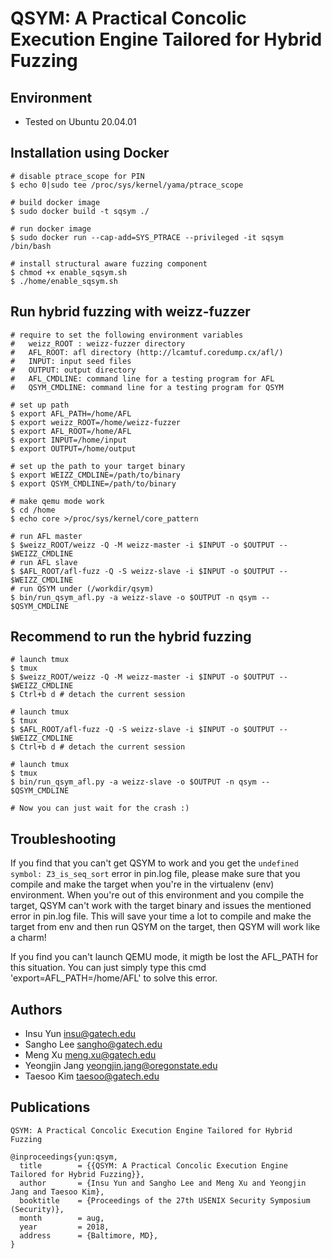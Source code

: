# QSYM: A Practical Concolic Execution Engine Tailored for Hybrid Fuzzing

## Environment
- Tested on Ubuntu 20.04.01


## Installation using Docker

~~~~{.sh}
# disable ptrace_scope for PIN
$ echo 0|sudo tee /proc/sys/kernel/yama/ptrace_scope

# build docker image
$ sudo docker build -t sqsym ./

# run docker image
$ sudo docker run --cap-add=SYS_PTRACE --privileged -it sqsym /bin/bash

# install structural aware fuzzing component
$ chmod +x enable_sqsym.sh
$ ./home/enable_sqsym.sh
~~~~


## Run hybrid fuzzing with weizz-fuzzer

~~~~{.sh}
# require to set the following environment variables
#   weizz_ROOT : weizz-fuzzer directory
#   AFL_ROOT: afl directory (http://lcamtuf.coredump.cx/afl/)
#   INPUT: input seed files
#   OUTPUT: output directory
#   AFL_CMDLINE: command line for a testing program for AFL
#   QSYM_CMDLINE: command line for a testing program for QSYM

# set up path
$ export AFL_PATH=/home/AFL
$ export weizz_ROOT=/home/weizz-fuzzer
$ export AFL_ROOT=/home/AFL
$ export INPUT=/home/input
$ export OUTPUT=/home/output

# set up the path to your target binary
$ export WEIZZ_CMDLINE=/path/to/binary
$ export QSYM_CMDLINE=/path/to/binary 

# make qemu mode work
$ cd /home
$ echo core >/proc/sys/kernel/core_pattern

# run AFL master
$ $weizz_ROOT/weizz -Q -M weizz-master -i $INPUT -o $OUTPUT -- $WEIZZ_CMDLINE
# run AFL slave
$ $AFL_ROOT/afl-fuzz -Q -S weizz-slave -i $INPUT -o $OUTPUT -- $WEIZZ_CMDLINE
# run QSYM under (/workdir/qsym)
$ bin/run_qsym_afl.py -a weizz-slave -o $OUTPUT -n qsym -- $QSYM_CMDLINE
~~~~

## Recommend to run the hybrid fuzzing
~~~~{.sh}
# launch tmux
$ tmux
$ $weizz_ROOT/weizz -Q -M weizz-master -i $INPUT -o $OUTPUT -- $WEIZZ_CMDLINE
$ Ctrl+b d # detach the current session

# launch tmux
$ tmux
$ $AFL_ROOT/afl-fuzz -Q -S weizz-slave -i $INPUT -o $OUTPUT -- $WEIZZ_CMDLINE
$ Ctrl+b d # detach the current session

# launch tmux
$ tmux
$ bin/run_qsym_afl.py -a weizz-slave -o $OUTPUT -n qsym -- $QSYM_CMDLINE

# Now you can just wait for the crash :)

~~~~

## Troubleshooting
If you find that you can't get QSYM to work and you get the `undefined symbol: Z3_is_seq_sort` error in pin.log file, please make sure that you compile and make the target when you're in the virtualenv (env) environment. When you're out of this environment and you compile the target, QSYM can't work with the target binary and issues the mentioned error in pin.log file. This will save your time a lot to compile and make the target from env and then run QSYM on the target, then QSYM will work like a charm!

If you find you can't launch QEMU mode, it migth be lost the AFL_PATH for this situation. You can just simply type this cmd 'export=AFL_PATH=/home/AFL' to solve this error.


## Authors
- Insu Yun <insu@gatech.edu>
- Sangho Lee <sangho@gatech.edu>
- Meng Xu <meng.xu@gatech.edu>
- Yeongjin Jang <yeongjin.jang@oregonstate.edu>
- Taesoo Kim <taesoo@gatech.edu>

## Publications
```
QSYM: A Practical Concolic Execution Engine Tailored for Hybrid Fuzzing

@inproceedings{yun:qsym,
  title        = {{QSYM: A Practical Concolic Execution Engine Tailored for Hybrid Fuzzing}},
  author       = {Insu Yun and Sangho Lee and Meng Xu and Yeongjin Jang and Taesoo Kim},
  booktitle    = {Proceedings of the 27th USENIX Security Symposium (Security)},
  month        = aug,
  year         = 2018,
  address      = {Baltimore, MD},
}
```
